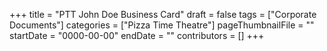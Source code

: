 +++
title = "PTT John Doe Business Card"
draft = false
tags = ["Corporate Documents"]
categories = ["Pizza Time Theatre"]
pageThumbnailFile = ""
startDate = "0000-00-00"
endDate = ""
contributors = []
+++
